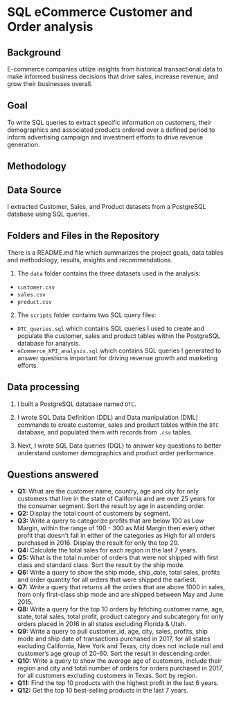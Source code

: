 # SQL eCommerce Customer and Order analysis

## Background

E-commerce companies utilize insights from historical transactional data to make informed business decisions that drive sales, increase revenue, and grow their businesses overall.

## Goal

To write SQL queries to extract specific information on customers, their demographics and associated products ordered over a defined period to inform advertising campaign and investment efforts to drive revenue generation.

## Methodology

## Data Source

I extracted Customer, Sales, and Product datasets from a PostgreSQL database using SQL queries. 

## Folders and Files in the Repository

There is a README.md file which summarizes the project goals, data tables and methodology, results, insights and recommendations.

1. The `data` folder contains the three datasets used in the analysis:
+ `customer.csv`
+ `sales.csv`
+ `product.csv`
  
2. The `scripts` folder contains two SQL query files:
+ `DTC_queries.sql` which contains SQL queries I used to create and populate the customer, sales and product tables within the PostgreSQL database for analysis.
+ `eCommerce_KPI_analysis.sql` which contains SQL queries I generated to answer questions important for driving revenue growth and marketing efforts.

## Data processing
1. I built a PostgreSQL database named `DTC`.

2. I wrote SQL Data Definition (DDL) and Data manipulation (DML) commands to create customer, sales and product tables within the `DTC` database, and populated them with records from `.csv` tables.

3. Next, I wrote SQL Data queries (DQL) to answer key questions to better understand customer demographics and product order performance.

## Questions answered

+ **Q1:** What are the customer name, country, age and city for only customers that live in the state of California and are over 25 years for the consumer segment. Sort the result by age in ascending order.
+ **Q2:** Display the total count of customers by segment.
+ **Q3:** Write a query to categorize profits that are below 100 as Low Margin, within the range of 100 - 300 as Mid Margin then every other profit that doesn't fall in either of the categories as High for all orders purchased in 2016. Display the result for only the top 20.
+ **Q4:** Calculate the total sales for each region in the last 7 years.
+ **Q5:** What is the total number of orders that were not shipped with first class and standard class. Sort the result by the ship mode.
+ **Q6:** Write a query to show the ship mode, ship_date, total sales, profits and order quantity for all orders that were shipped the earliest.
+ **Q7:** Write a query that returns all the orders that are above 1000 in sales, from only first-class ship mode and are shipped between May and June 2015.
+ **Q8:** Write a query for the top 10 orders by fetching customer name, age, state, total sales, total profit, product category and subcategory for only orders placed in 2016 in all states excluding Florida & Utah.
+ **Q9:** Write a query to pull customer_id, age, city, sales, profits, ship mode and ship date of transactions purchased in 2017, for all states excluding California, New York and Texas, city does not include null and customer’s age group of 20-60. Sort the result in descending order.
+ **Q10:** Write a query to show the average age of customers, include their region and city and total number of orders for orders purchased in 2017, for all customers excluding customers in Texas. Sort by region.
+ **Q11:** Find the top 10 products with the highest profit in the last 6 years.
+ **Q12:** Get the top 10 best-selling products in the last 7 years.
